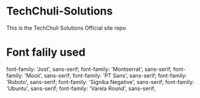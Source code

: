 # TechChuli-Solutions
This is the TechChuli Solutions Official site repo


# Font falily used
font-family: 'Jost', sans-serif;
font-family: 'Montserrat', sans-serif;
font-family: 'Mooli', sans-serif;
font-family: 'PT Sans', sans-serif;
font-family: 'Roboto', sans-serif;
font-family: 'Signika Negative', sans-serif;
font-family: 'Ubuntu', sans-serif;
font-family: 'Varela Round', sans-serif;